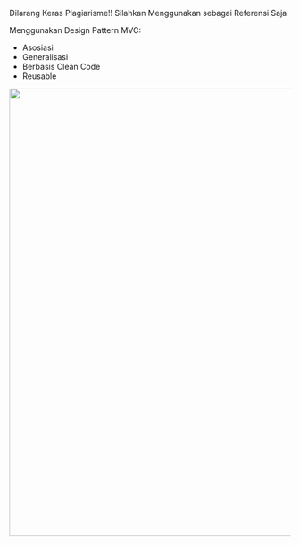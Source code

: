 Dilarang Keras Plagiarisme!!
Silahkan Menggunakan sebagai Referensi Saja

Menggunakan Design Pattern MVC:
- Asosiasi
- Generalisasi
- Berbasis Clean Code
- Reusable


<img src="https://github.com/RadBile2022/Simple-Payroll/blob/master/screnshoot/ss_aplikasi.png" width="800" align="left">
